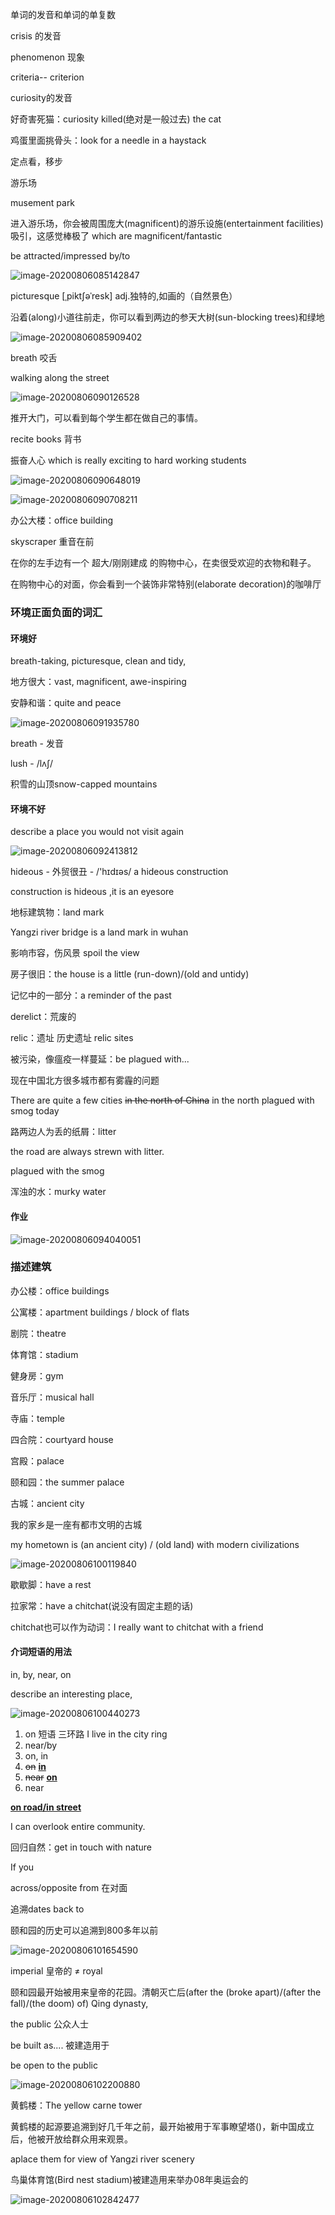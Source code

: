 单词的发音和单词的单复数

crisis 的发音

 phenomenon 现象

criteria-- criterion

curiosity的发音

好奇害死猫：curiosity killed(绝对是一般过去) the cat

鸡蛋里面挑骨头：look for a needle in a haystack



定点看，移步

游乐场

musement park

进入游乐场，你会被周围庞大(magnificent)的游乐设施(entertainment facilities)吸引，这感觉棒极了 which are magnificent/fantastic

be attracted/impressed by/to

![image-20200806085142847](C:\Users\UncleDong\AppData\Roaming\Typora\typora-user-images\image-20200806085142847.png)

picturesque [ˌpiktʃəˈresk] adj.独特的,如画的（自然景色）

沿着(along)小道往前走，你可以看到两边的参天大树(sun-blocking trees)和绿地

![image-20200806085909402](C:\Users\UncleDong\AppData\Roaming\Typora\typora-user-images\image-20200806085909402.png)

breath 咬舌

walking along the street

![image-20200806090126528](C:\Users\UncleDong\AppData\Roaming\Typora\typora-user-images\image-20200806090126528.png)



推开大门，可以看到每个学生都在做自己的事情。

recite books 背书

振奋人心 which is really exciting to hard working students

![image-20200806090648019](C:\Users\UncleDong\AppData\Roaming\Typora\typora-user-images\image-20200806090648019.png)



![image-20200806090708211](C:\Users\UncleDong\AppData\Roaming\Typora\typora-user-images\image-20200806090708211.png)



办公大楼：office building

skyscraper 重音在前

在你的左手边有一个 超大/刚刚建成 的购物中心，在卖很受欢迎的衣物和鞋子。

在购物中心的对面，你会看到一个装饰非常特别(elaborate decoration)的咖啡厅



### 环境正面负面的词汇

#### 环境好

breath-taking, picturesque, clean and tidy, 

地方很大：vast, magnificent, awe-inspiring

安静和谐：quite and peace

![image-20200806091935780](C:\Users\UncleDong\AppData\Roaming\Typora\typora-user-images\image-20200806091935780.png)

breath - 发音

lush - /lʌʃ/

积雪的山顶snow-capped mountains

#### 环境不好

describe a place you would not visit again

![image-20200806092413812](C:\Users\UncleDong\AppData\Roaming\Typora\typora-user-images\image-20200806092413812.png)



hideous - 外贸很丑 -  /'hɪdɪəs/   a hideous construction

construction is hideous ,it is an eyesore

地标建筑物：land mark

Yangzi river bridge is a land mark in wuhan

影响市容，伤风景 spoil the view

房子很旧：the house is a little (run-down)/(old and untidy)

记忆中的一部分：a reminder of the past

derelict：荒废的

relic：遗址     历史遗址  relic sites

被污染，像瘟疫一样蔓延：be plagued with...

现在中国北方很多城市都有雾霾的问题

There are quite a few cities ~~in the north of China~~  in the north plagued with smog today

路两边人为丢的纸屑：litter

the road are always strewn with litter. 

plagued with the smog

浑浊的水：murky water

#### 作业

![image-20200806094040051](C:\Users\UncleDong\AppData\Roaming\Typora\typora-user-images\image-20200806094040051.png)

### 描述建筑

办公楼：office buildings

公寓楼：apartment buildings / block of flats

剧院：theatre

体育馆：stadium

健身房：gym

音乐厅：musical hall



寺庙：temple

四合院：courtyard house

宫殿：palace

颐和园：the summer palace

古城：ancient city

我的家乡是一座有都市文明的古城

my hometown is (an ancient city) / (old land) with modern civilizations

![image-20200806100119840](C:\Users\UncleDong\AppData\Roaming\Typora\typora-user-images\image-20200806100119840.png)

歇歇脚：have a rest

拉家常：have a chitchat(说没有固定主题的话)

chitchat也可以作为动词：I really want to chitchat with a friend

#### 介词短语的用法

in, by, near, on

describe an interesting place, 

![image-20200806100440273](C:\Users\UncleDong\AppData\Roaming\Typora\typora-user-images\image-20200806100440273.png)

1. on   短语 三环路 I live in the city ring
2. near/by
3. on, in
4. ~~on~~ **<u>in</u>**
5. ~~near~~ **<u>on</u>**
6. near

**<u>on road/in street</u>**

I can overlook entire community.

回归自然：get in touch with nature

If you 

across/opposite from 在对面



追溯dates back to

颐和园的历史可以追溯到800多年以前

![image-20200806101654590](C:\Users\UncleDong\AppData\Roaming\Typora\typora-user-images\image-20200806101654590.png)

imperial 皇帝的 ≠ royal

颐和园最开始被用来皇帝的花园。清朝灭亡后(after the (broke apart)/(after the fall)/(the doom) of) Qing dynasty, 

the public 公众人士

be built as.... 被建造用于

be open to the public

![image-20200806102200880](C:\Users\UncleDong\AppData\Roaming\Typora\typora-user-images\image-20200806102200880.png)

黄鹤楼：The yellow carne tower

黄鹤楼的起源要追溯到好几千年之前，最开始被用于军事瞭望塔()，新中国成立后，他被开放给群众用来观景。

aplace them for view of Yangzi river scenery

鸟巢体育馆(Bird nest stadium)被建造用来举办08年奥运会的

![image-20200806102842477](C:\Users\UncleDong\AppData\Roaming\Typora\typora-user-images\image-20200806102842477.png)

